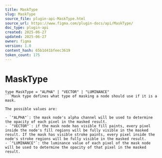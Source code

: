 ```yaml
---
title: MaskType
slug: MaskType
source_file: plugin-api-MaskType.html
source_url: https://www.figma.com/plugin-docs/api/MaskType/
doc_type: plugin-api
created: 2025-06-27
updated: 2025-06-27
owner: figma
version: 1.0
content_hash: 65b1d41bfeec3619
token_count: 175
---
```

# MaskType

```
type MaskType = "ALPHA" | "VECTOR" | "LUMINANCE"
```Mask type defines what type of masking a node should use if it is a mask.

The possible values are:

- `"ALPHA"`: the mask node's alpha channel will be used to determine the opacity of each pixel in the masked result.
- `"VECTOR"`: if the mask node has visible fill paints, every pixel inside the node's fill regions will be fully visible in the masked result. If the mask has visible stroke paints, every pixel inside the node's stroke regions will be fully visible in the masked result.
- `"LUMINANCE"`: the luminance value of each pixel of the mask node will be used to determine the opacity of that pixel in the masked result.